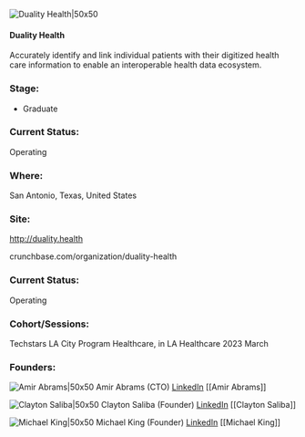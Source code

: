 

![Duality Health|50x50](https://res.cloudinary.com/crunchbase-production/image/upload/g02otfcffmx3xpwstvbq)

#### Duality Health
Accurately identify and link individual patients with their digitized health care information to enable an interoperable health data ecosystem.

### Stage: 
 - Graduate 

### Current Status: 
Operating

### Where:
San Antonio, Texas, United States

### Site:
http://duality.health



crunchbase.com/organization/duality-health

### Current Status: 
Operating

### Cohort/Sessions: 
Techstars LA City Program Healthcare, in LA Healthcare 2023 March

### Founders: 

![Amir Abrams|50x50]() Amir Abrams (CTO) [LinkedIn](https://linkedin.com/in/amir-abrams) [[Amir Abrams]]

![Clayton Saliba|50x50]() Clayton Saliba (Founder) [LinkedIn](https://linkedin.com/in/claytonsaliba) [[Clayton Saliba]]

![Michael King|50x50]() Michael King (Founder) [LinkedIn](https://linkedin.com/in/KingMI1x) [[Michael King]]


